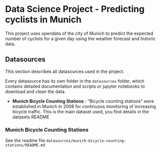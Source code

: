 # Data Science Project - Predicting cyclists in Munich

This project uses opendata of the city of Munich to predict the expected number of cyclists for a given day using the weather forecast and historic data.

## Datasources

This section describes all datasources used in the project.

Every datasource has its own folder in the `datasources` folder, which contains detailed documentation and scripts or jupyter notebooks to download and clean the data.

* **Munich Bicycle Counting Stations** : "Bicycle counting stations" were established in Munich in 2008 for continuous monitoring of increasing bicycle traffic. This is the main dataset used, you find details in the datasets README

### Munich Bicycle Counting Stations

See the readme file `datasources/munich-bicycle-counting-stations/README.md`

